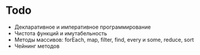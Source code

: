 # Todo

- Декларативное и императивное программирование
- Чистота функций и имутабельность
- Методы массивов: forEach, map, filter, find, every и some, reduce, sort
- Чейнинг методов
